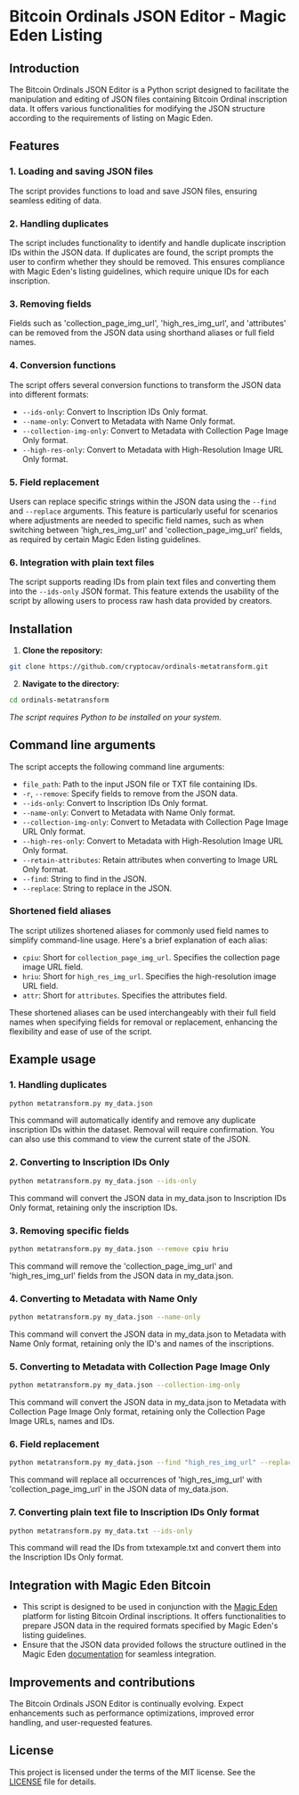 # Bitcoin Ordinals JSON Editor - Magic Eden Listing

## Introduction

The Bitcoin Ordinals JSON Editor is a Python script designed to facilitate the manipulation and editing of JSON files containing Bitcoin Ordinal inscription data. It offers various functionalities for modifying the JSON structure according to the requirements of listing on Magic Eden.

## Features

### 1. Loading and saving JSON files

The script provides functions to load and save JSON files, ensuring seamless editing of data.

### 2. Handling duplicates

The script includes functionality to identify and handle duplicate inscription IDs within the JSON data. If duplicates are found, the script prompts the user to confirm whether they should be removed. This ensures compliance with Magic Eden's listing guidelines, which require unique IDs for each inscription.

### 3. Removing fields

Fields such as 'collection_page_img_url', 'high_res_img_url', and 'attributes' can be removed from the JSON data using shorthand aliases or full field names.

### 4. Conversion functions

The script offers several conversion functions to transform the JSON data into different formats:

- `--ids-only`: Convert to Inscription IDs Only format.
- `--name-only`: Convert to Metadata with Name Only format.
- `--collection-img-only`: Convert to Metadata with Collection Page Image Only format.
- `--high-res-only`: Convert to Metadata with High-Resolution Image URL Only format.

### 5. Field replacement

Users can replace specific strings within the JSON data using the `--find` and `--replace` arguments. This feature is particularly useful for scenarios where adjustments are needed to specific field names, such as when switching between 'high_res_img_url' and 'collection_page_img_url' fields, as required by certain Magic Eden listing guidelines.

### 6. Integration with plain text files

The script supports reading IDs from plain text files and converting them into the `--ids-only` JSON format. This feature extends the usability of the script by allowing users to process raw hash data provided by creators.

## Installation

1. **Clone the repository:**
```bash
git clone https://github.com/cryptocav/ordinals-metatransform.git
```

2. **Navigate to the directory:**
```bash
cd ordinals-metatransform
```

*The script requires Python to be installed on your system.*

## Command line arguments

The script accepts the following command line arguments:

- `file_path`: Path to the input JSON file or TXT file containing IDs.
- `-r`, `--remove`: Specify fields to remove from the JSON data.
- `--ids-only`: Convert to Inscription IDs Only format.
- `--name-only`: Convert to Metadata with Name Only format.
- `--collection-img-only`: Convert to Metadata with Collection Page Image URL Only format.
- `--high-res-only`: Convert to Metadata with High-Resolution Image URL Only format.
- `--retain-attributes`: Retain attributes when converting to Image URL Only format.
- `--find`: String to find in the JSON.
- `--replace`: String to replace in the JSON.

### Shortened field aliases

The script utilizes shortened aliases for commonly used field names to simplify command-line usage. Here's a brief explanation of each alias:

- `cpiu`: Short for `collection_page_img_url`. Specifies the collection page image URL field.
- `hriu`: Short for `high_res_img_url`. Specifies the high-resolution image URL field.
- `attr`: Short for `attributes`. Specifies the attributes field.

These shortened aliases can be used interchangeably with their full field names when specifying fields for removal or replacement, enhancing the flexibility and ease of use of the script.

## Example usage

### 1. Handling duplicates

```bash
python metatransform.py my_data.json
```

This command will automatically identify and remove any duplicate inscription IDs within the dataset. Removal will require confirmation. You can also use this command to view the current state of the JSON.

### 2. Converting to Inscription IDs Only 

```bash
python metatransform.py my_data.json --ids-only
```

This command will convert the JSON data in my_data.json to Inscription IDs Only format, retaining only the inscription IDs.

### 3. Removing specific fields

```bash
python metatransform.py my_data.json --remove cpiu hriu
```

This command will remove the 'collection_page_img_url' and 'high_res_img_url' fields from the JSON data in my_data.json.

### 4. Converting to Metadata with Name Only

```bash
python metatransform.py my_data.json --name-only
```

This command will convert the JSON data in my_data.json to Metadata with Name Only format, retaining only the ID's and names of the inscriptions.

### 5. Converting to Metadata with Collection Page Image Only

```bash
python metatransform.py my_data.json --collection-img-only
```

This command will convert the JSON data in my_data.json to Metadata with Collection Page Image Only format, retaining only the Collection Page Image URLs, names and IDs.

### 6. Field replacement

```bash
python metatransform.py my_data.json --find "high_res_img_url" --replace "collection_page_img_url"
```

This command will replace all occurrences of 'high_res_img_url' with 'collection_page_img_url' in the JSON data of my_data.json.

### 7. Converting plain text file to Inscription IDs Only format

```bash
python metatransform.py my_data.txt --ids-only
```

This command will read the IDs from txtexample.txt and convert them into the Inscription IDs Only format.


## Integration with Magic Eden Bitcoin

- This script is designed to be used in conjunction with the [Magic Eden](https://magiceden.io) platform for listing Bitcoin Ordinal inscriptions. It offers functionalities to prepare JSON data in the required formats specified by Magic Eden's listing guidelines.
- Ensure that the JSON data provided follows the structure outlined in the Magic Eden [documentation](https://help.magiceden.io/en/articles/7957891-guide-to-listing-bitcoin-ordinal-inscriptions-on-magic-eden) for seamless integration.

## Improvements and contributions

The Bitcoin Ordinals JSON Editor is continually evolving. Expect enhancements such as performance optimizations, improved error handling, and user-requested features.

## License

This project is licensed under the terms of the MIT license. See the [LICENSE](LICENSE) file for details.
